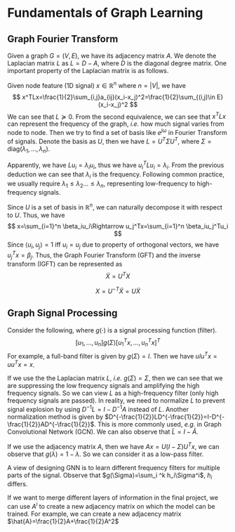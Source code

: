 # Fundamentals of Graph Learning

## Graph Fourier Transform

Given a graph $G=(V,E)$, we have its adjacency matrix $A$. We denote the Laplacian matrix $L$ as $L=D-A$, where $D$ is the diagonal degree matrix. One important property of the Laplacian matrix is as follows.

Given node feature (1D signal) $x\in \mathbb{R}^n$ where $n=|V|$, we have
$$
x^TLx=\frac{1}{2}\sum_{i,j}a_{ij}(x_i-x_j)^2=\frac{1}{2}\sum_{(i,j)\in E}(x_i-x_j)^2
$$
We can see that $L\succeq 0$. From the second equivalence, we can see that $x^TLx$ can represent the frequency of the graph, *i.e.* how much signal varies from node to node. Then we try to find a set of basis like $e^{j\omega}$ in Fourier Transform of signals. Denote the basis as $U$, then we have $L=U^T\Sigma U^T$, where $\Sigma=\text{diag}(\lambda_1,\dots,\lambda_n)$.

Apparently, we have $Lu_i=\lambda_iu_i$, thus we have $u_i^TLu_i=\lambda_i$. From the previous deduction we can see that $\lambda_i$ is the frequency. Following common practice, we usually require $\lambda_1\le \lambda_2\dots \le\lambda_n$, representing low-frequency to high-frequency signals.

Since $U$ is a set of basis in $\mathbb{R}^n$, we can naturally decompose it with respect to $U$. Thus, we have
$$
x=\sum_{i=1}^n \beta_iu_i\Rightarrow u_j^Tx=\sum_{i=1}^n \beta_iu_j^Tu_i
$$
Since $\langle u_i,u_j\rangle=1$ iff $u_i=u_j$ due to property of orthogonal vectors, we have $u_j^Tx=\beta_j$. Thus, the Graph Fourier Transform (GFT) and the inverse transform (IGFT) can be represented as 
$$
\tilde{X}=U^TX
$$

$$
X=U^{-T}\tilde{X}=U\tilde{X}
$$

## Graph Signal Processing

Consider the following, where $g(\cdot)$ is a signal processing function (filter). 
$$
[u_1,\dots, u_n]g(\Sigma)[u_1^Tx, \dots, u_n^Tx]^T
$$
For example, a full-band filter is given by $g(\Sigma)=I$. Then we have $uIu^Tx=uu^Tx=x$.

If we use the the Laplacian matrix $L$, *i.e.* $g(\Sigma)=\Sigma$, then we can see that we are suppressing the low frequency signals and amplifying the high frequency signals. So we can view $L$ as a high-frequency filter (only high frequency signals are passed). In reality, we need to normalize $L$ to prevent signal explosion by using $D^{-1}L=I-D^{-1}A$ instead of $L$. Another normalization method is given by $D^{-\frac{1}{2}}LD^{-\frac{1}{2}}=I-D^{-\frac{1}{2}}AD^{-\frac{1}{2}}$. This is more commonly used, *e.g.* in Graph Convolutional Network (GCN). We can also observe that $\tilde{L}=I-\tilde{A}$.

If we use the adjacency matrix $A$, then we have $Ax=U(I-\Sigma)U^Tx$, we can observe that $g(\lambda)=1-\lambda$. So we can consider it as a low-pass filter.

A view of designing GNN is to learn different frequency filters for multiple parts of the signal. Observe that $g(\Sigma)=\sum_i ^k h_i\Sigma^i$, $h_i$ differs.

If we want to merge different layers of information in the final project, we can use $A^i$ to create a new adjacency matrix on which the model can be trained. For example, we can create a new adjacency matrix $\hat{A}=\frac{1}{2}A+\frac{1}{2}A^2$